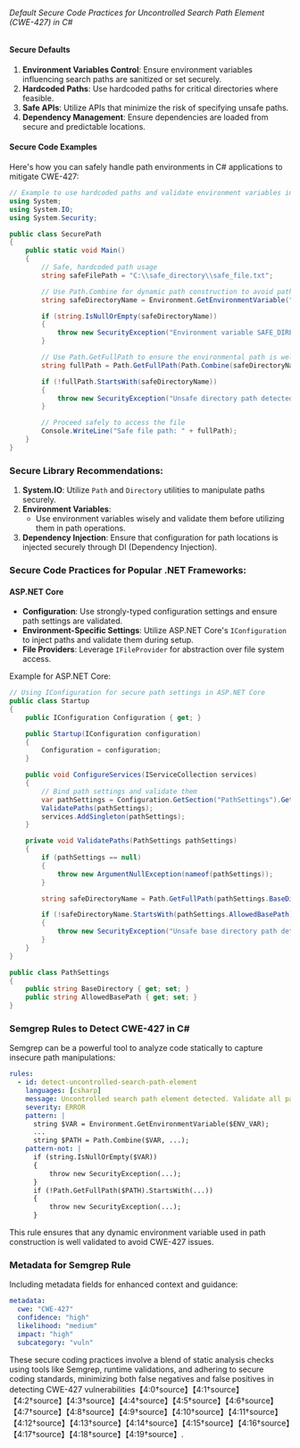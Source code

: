 ###### Default Secure Code Practices for Uncontrolled Search Path Element (CWE-427) in C#

#### Secure Defaults
1. **Environment Variables Control**: Ensure environment variables influencing search paths are sanitized or set securely.
2. **Hardcoded Paths**: Use hardcoded paths for critical directories where feasible.
3. **Safe APIs**: Utilize APIs that minimize the risk of specifying unsafe paths.
4. **Dependency Management**: Ensure dependencies are loaded from secure and predictable locations.

#### Secure Code Examples
Here's how you can safely handle path environments in C# applications to mitigate CWE-427:

```csharp
// Example to use hardcoded paths and validate environment variables in C#
using System;
using System.IO;
using System.Security;

public class SecurePath
{
    public static void Main()
    {
        // Safe, hardcoded path usage
        string safeFilePath = "C:\\safe_directory\\safe_file.txt";

        // Use Path.Combine for dynamic path construction to avoid path traversal issues
        string safeDirectoryName = Environment.GetEnvironmentVariable("SAFE_DIRECTORY");

        if (string.IsNullOrEmpty(safeDirectoryName))
        {
            throw new SecurityException("Environment variable SAFE_DIRECTORY is not set.");
        }

        // Use Path.GetFullPath to ensure the environmental path is well formed
        string fullPath = Path.GetFullPath(Path.Combine(safeDirectoryName, "safe_file.txt"));

        if (!fullPath.StartsWith(safeDirectoryName))
        {
            throw new SecurityException("Unsafe directory path detected.");
        }

        // Proceed safely to access the file
        Console.WriteLine("Safe file path: " + fullPath);
    }
}
```

### Secure Library Recommendations:
1. **System.IO**: Utilize `Path` and `Directory` utilities to manipulate paths securely.
2. **Environment Variables**:
    - Use environment variables wisely and validate them before utilizing them in path operations.
3. **Dependency Injection**: Ensure that configuration for path locations is injected securely through DI (Dependency Injection). 

### Secure Code Practices for Popular .NET Frameworks:
#### ASP.NET Core
- **Configuration**: Use strongly-typed configuration settings and ensure path settings are validated.
- **Environment-Specific Settings**: Utilize ASP.NET Core's `IConfiguration` to inject paths and validate them during setup.
- **File Providers**: Leverage `IFileProvider` for abstraction over file system access.

Example for ASP.NET Core:
```csharp
// Using IConfiguration for secure path settings in ASP.NET Core
public class Startup
{
    public IConfiguration Configuration { get; }

    public Startup(IConfiguration configuration)
    {
        Configuration = configuration;
    }

    public void ConfigureServices(IServiceCollection services)
    {
        // Bind path settings and validate them
        var pathSettings = Configuration.GetSection("PathSettings").Get<PathSettings>();
        ValidatePaths(pathSettings);
        services.AddSingleton(pathSettings);
    }

    private void ValidatePaths(PathSettings pathSettings)
    {
        if (pathSettings == null)
        {
            throw new ArgumentNullException(nameof(pathSettings));
        }

        string safeDirectoryName = Path.GetFullPath(pathSettings.BaseDirectory);

        if (!safeDirectoryName.StartsWith(pathSettings.AllowedBasePath))
        {
            throw new SecurityException("Unsafe base directory path detected.");
        }
    }
}

public class PathSettings
{
    public string BaseDirectory { get; set; }
    public string AllowedBasePath { get; set; }
}
```

### Semgrep Rules to Detect CWE-427 in C#
Semgrep can be a powerful tool to analyze code statically to capture insecure path manipulations:

```yaml
rules:
  - id: detect-uncontrolled-search-path-element
    languages: [csharp]
    message: Uncontrolled search path element detected. Validate all paths securely.
    severity: ERROR
    pattern: |
      string $VAR = Environment.GetEnvironmentVariable($ENV_VAR);
      ...
      string $PATH = Path.Combine($VAR, ...);
    pattern-not: |
      if (string.IsNullOrEmpty($VAR))
      {
          throw new SecurityException(...);
      }
      if (!Path.GetFullPath($PATH).StartsWith(...))
      {
          throw new SecurityException(...);
      }
```
This rule ensures that any dynamic environment variable used in path construction is well validated to avoid CWE-427 issues.

### Metadata for Semgrep Rule
Including metadata fields for enhanced context and guidance:
```yaml
metadata:
  cwe: "CWE-427"
  confidence: "high"
  likelihood: "medium"
  impact: "high"
  subcategory: "vuln"
```

These secure coding practices involve a blend of static analysis checks using tools like Semgrep, runtime validations, and adhering to secure coding standards, minimizing both false negatives and false positives in detecting CWE-427 vulnerabilities【4:0†source】【4:1†source】【4:2†source】【4:3†source】【4:4†source】【4:5†source】【4:6†source】【4:7†source】【4:8†source】【4:9†source】【4:10†source】【4:11†source】【4:12†source】【4:13†source】【4:14†source】【4:15†source】【4:16†source】【4:17†source】【4:18†source】【4:19†source】.